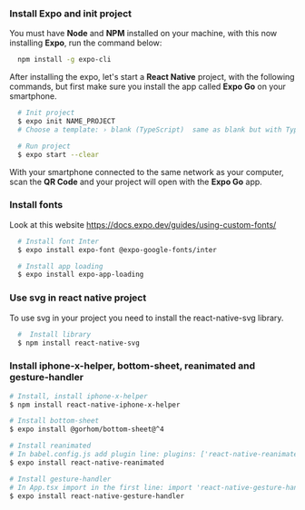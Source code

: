 ### Install Expo and init project
You must have **Node** and **NPM** installed on your machine, with this now installing **Expo**, run the command below:
```bash
  npm install -g expo-cli
```

After installing the expo, let's start a **React Native** project, with the following commands, but first make sure you install the app called **Expo Go** on your smartphone.
```bash
  # Init project
  $ expo init NAME_PROJECT
  # Choose a template: › blank (TypeScript)  same as blank but with TypeScript configuration

  # Run project
  $ expo start --clear
```
With your smartphone connected to the same network as your computer, scan the **QR Code** and your project will open with the **Expo Go** app.

### Install fonts 
Look at this website https://docs.expo.dev/guides/using-custom-fonts/

```bash
  # Install font Inter
  $ expo install expo-font @expo-google-fonts/inter

  # Install app loading
  $ expo install expo-app-loading
```

### Use svg in react native project
To use svg in your project you need to install the react-native-svg library.

```bash
  #  Install library
  $ npm install react-native-svg
```

### Install iphone-x-helper, bottom-sheet, reanimated and gesture-handler
```bash
# Install, install iphone-x-helper
$ npm install react-native-iphone-x-helper

# Install bottom-sheet
$ expo install @gorhom/bottom-sheet@^4

# Install reanimated
# In babel.config.js add plugin line: plugins: ['react-native-reanimated/plugin'],
$ expo install react-native-reanimated

# Install gesture-handler
# In App.tsx import in the first line: import 'react-native-gesture-handler'
$ expo install react-native-gesture-handler
```